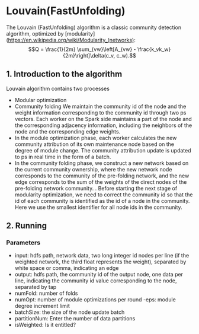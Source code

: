# Louvain(FastUnfolding)

The Louvain (FastUnfolding) algorithm is a classic community detection algorithm, optimized by [modularity] (https://en.wikipedia.org/wiki/Modularity_(networks):
$$Q = \frac{1}{2m} \sum_{vw}\left[A_{vw} - \frac{k_vk_w}{2m}\right]\delta(c_v, c_w).$$

## 1. Introduction to the algorithm
Louvain algorithm contains two processes
 - Modular optimization
 - Community folding
We maintain the community id of the node and the weight information corresponding to the community id through two ps vectors. Each worker on the Spark side maintains a part of the node and the corresponding adjacency information, including the neighbors of the node and the corresponding edge weights.
- In the module optimization phase, each worker calculates the new community attribution of its own maintenance node based on the degree of module change. The community attribution update is updated to ps in real time in the form of a batch.
- In the community folding phase, we construct a new network based on the current community ownership, where the new network node corresponds to the community of the pre-folding network, and the new edge corresponds to the sum of the weights of the direct nodes of the pre-folding network community. . Before starting the next stage of modularity optimization, we need to correct the community id so that the id of each community is identified as the id of a node in the community. Here we use the smallest identifier for all node ids in the community.

## 2. Running

### Parameters

- input: hdfs path, network data, two long integer id nodes per line (if the weighted network, the third float represents the weight), separated by white space or comma, indicating an edge
- output: hdfs path, the community id of the output node, one data per line, indicating the community id value corresponding to the node, separated by tap
- numFold: number of folds
- numOpt: number of module optimizations per round
-eps: module degree increment limit
- batchSize: the size of the node update batch
- partitionNum: Enter the number of data partitions
- isWeighted: Is it entitled?